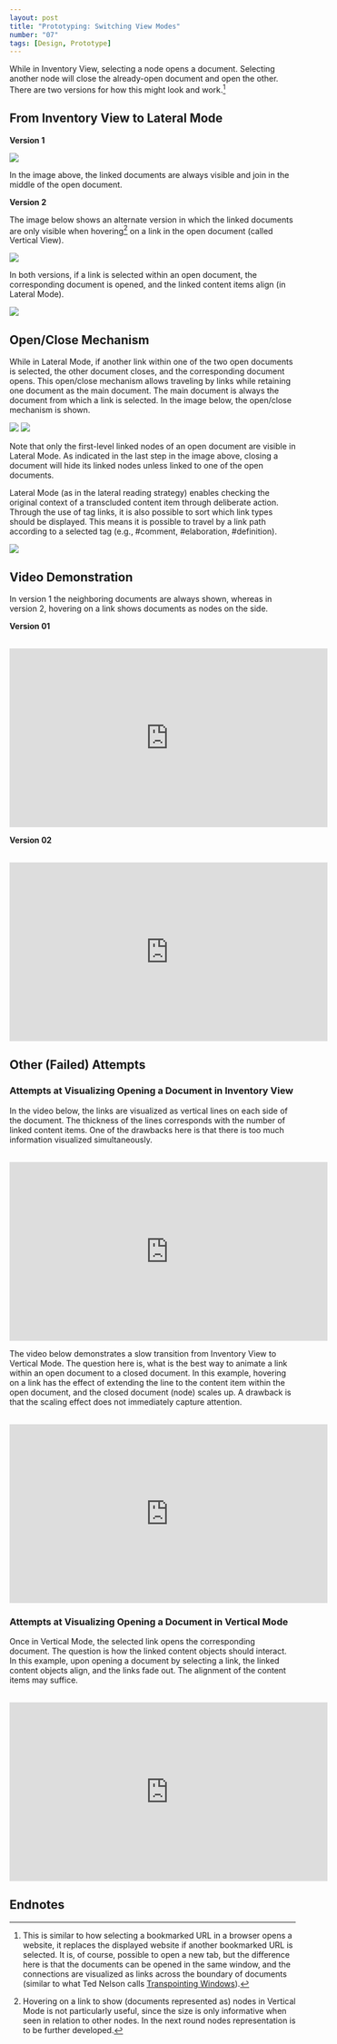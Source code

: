 ```yaml
---
layout: post
title: "Prototyping: Switching View Modes"
number: "07"
tags: [Design, Prototype]
---
```


While in Inventory View, selecting a node opens a document. Selecting another node will close the already-open document and open the other. There are two versions for how this might look and work.[^1]

 [^1]: This is similar to how selecting a bookmarked URL in a browser opens a website, it replaces the displayed website if another bookmarked URL is selected. It is, of course, possible to open a new tab, but the difference here is that the documents can be opened in the same window, and the connections are visualized as links across the boundary of documents (similar to what Ted Nelson calls [Transpointing Windows](https://www.aus.xanadu.com/ted/TN/PARALUNE/paraviz.html)).

## From Inventory View to Lateral Mode

**Version 1**

![](assets/bp_select_expand.png)

In the image above, the linked documents are always visible and join in the middle of the open document.

**Version 2**

The image below shows an alternate version in which the linked documents are only visible when hovering[^2] on a link in the open document (called Vertical View).

[^2]: Hovering on a link to show (documents represented as) nodes in Vertical Mode is not particularly useful, since the size is only informative when seen in relation to other nodes. In the next round nodes representation is to be further developed.

![](assets/bp_inventory_vertical_lateral.png)

In both versions, if a link is selected within an open document, the corresponding document is opened, and the linked content items align (in Lateral Mode).

![](assets/bp_inventory_to_lateral.png)

## Open/Close Mechanism

While in Lateral Mode, if another link within one of the two open documents is selected, the other document closes, and the corresponding document opens. This open/close mechanism allows traveling by links while retaining one document as the main document. The main document is always the document from which a link is selected. In the image below, the open/close mechanism is shown.

![](assets/bp_vertical_to_lateral.png)
![](assets/bp_lateral_open_close.png)

Note that only the first-level linked nodes of an open document are visible in Lateral Mode. As indicated in the last step in the image above, closing a document will hide its linked nodes unless linked to one of the open documents.

Lateral Mode (as in the lateral reading strategy) enables checking the original context of a transcluded content item through deliberate action. Through the use of tag links, it is also possible to sort which link types should be displayed. This means it is possible to travel by a link path according to a selected tag (e.g., #comment, #elaboration, #definition).

![](assets/bp_travel_by_links.png)

## Video Demonstration

In version 1 the neighboring documents are always shown, whereas in version 2, hovering on a link shows documents as nodes on the side.

**Version 01**

<br>
<iframe width="560" height="315" src="https://www.youtube.com/embed/oI5o20Qpypg?controls=0" title="YouTube video player" frameborder="0" allow="accelerometer; autoplay; clipboard-write; encrypted-media; gyroscope; picture-in-picture" allowfullscreen></iframe>
<br>

**Version 02**

<br>
<iframe width="560" height="315" src="https://www.youtube.com/embed/je8Pt7bm3oA?controls=0" title="YouTube video player" frameborder="0" allow="accelerometer; autoplay; clipboard-write; encrypted-media; gyroscope; picture-in-picture" allowfullscreen></iframe>
<br>

## Other (Failed) Attempts

### Attempts at Visualizing Opening a Document in Inventory View

In the video below, the links are visualized as vertical lines on each side of the document. The thickness of the lines corresponds with the number of linked content items. One of the drawbacks here is that there is too much information visualized simultaneously.

<br>
<iframe width="560" height="315" src="https://www.youtube.com/embed/mS90u173WOY" title="YouTube video player" frameborder="0" allow="accelerometer; autoplay; clipboard-write; encrypted-media; gyroscope; picture-in-picture" allowfullscreen></iframe>
<br>

The video below demonstrates a slow transition from Inventory View to Vertical Mode. The question here is, what is the best way to animate a link within an open document to a closed document. In this example, hovering on a link has the effect of extending the line to the content item within the open document, and the closed document (node) scales up. A drawback is that the scaling effect does not immediately capture attention.

<br>
<iframe width="560" height="315" src="https://www.youtube.com/embed/-fDsP9OiBDU" title="YouTube video player" frameborder="0" allow="accelerometer; autoplay; clipboard-write; encrypted-media; gyroscope; picture-in-picture" allowfullscreen></iframe>
<br>

### Attempts at Visualizing Opening a Document in Vertical Mode

Once in Vertical Mode, the selected link opens the corresponding document. The question is how the linked content objects should interact. In this example, upon opening a document by selecting a link, the linked content objects align, and the links fade out. The alignment of the content items may suffice.

<br>
<iframe width="560" height="315" src="https://www.youtube.com/embed/5ClUV5wzWxc" title="YouTube video player" frameborder="0" allow="accelerometer; autoplay; clipboard-write; encrypted-media; gyroscope; picture-in-picture" allowfullscreen></iframe>
<br>

## Endnotes
